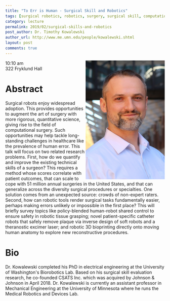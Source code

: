 ```yaml
---
title: "To Err is Human - Surgical Skill and Robotics"
tags: [surgical robotics, robotics, surgery, surgical skill, computational surgery]
category: lecture
permalink: 2019/02/surgical-skills-and-robotics
post_author: Dr. Timothy Kowalewski
author_url: http://www.me.umn.edu/people/kowalewski.shtml
layout: post
comments: true
---
```


<!-- This is for your headshot. -->
<img align="right" width="250px" src="/images/190222-kowalewski.jpg" alt="Timothy Kowalewski"/>  

10:10 am  
322 Fryklund Hall  



# Abstract

Surgical robots enjoy widespread adoption.  This provides opportunities to augment the art of surgery with more rigorous, quantitative science, giving rise to the field of computational surgery.  Such opportunities may help tackle long-standing challenges in healthcare like the prevalence of human error. This talk will focus on two related research problems.  First, how do we quantify and improve the existing technical skills of a surgeon?  This requires a method whose scores correlate with patient outcomes, that can scale to cope with 51 million annual surgeries in the United States, and that can generalize across the diversity surgical procedures or specialties. One solution comes from an unexpected source: crowds of non-expert raters. Second, how can robotic tools render surgical tasks fundamentally easier, perhaps making errors unlikely or impossible in the first place?  This will briefly survey topics like policy-blended human-robot shared control to ensure safety in robotic tissue grasping; novel patient-specific catheter robots that safely remove plaque via inverse design of soft robots and a theranostic excimer laser; and robotic 3D bioprinting directly onto moving human anatomy to explore new reconstructive procedures.

# Bio

Dr. Kowalewski completed his PhD in electrical engineering at the University of Washington's Biorobotics Lab.  Based on his surgical skill evaluation research, he co-founded CSATS Inc. which was acquired by Johnson & Johnson in April 2018.  Dr. Kowalewski is currently an assistant professor in Mechanical Engineering at the University of Minnesota where he runs the Medical Robotics and Devices Lab.


